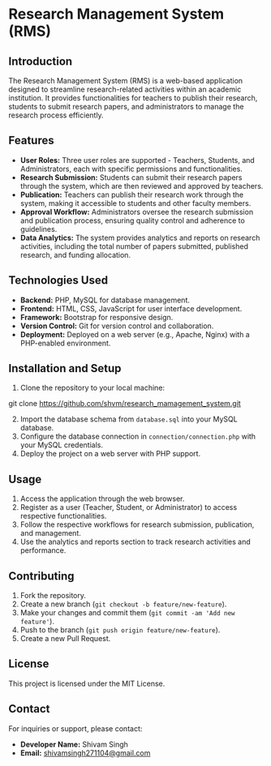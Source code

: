 # Research Management System (RMS)

## Introduction

The Research Management System (RMS) is a web-based application designed to streamline research-related activities within an academic institution. It provides functionalities for teachers to publish their research, students to submit research papers, and administrators to manage the research process efficiently.

## Features

- **User Roles:** Three user roles are supported - Teachers, Students, and Administrators, each with specific permissions and functionalities.
- **Research Submission:** Students can submit their research papers through the system, which are then reviewed and approved by teachers.
- **Publication:** Teachers can publish their research work through the system, making it accessible to students and other faculty members.
- **Approval Workflow:** Administrators oversee the research submission and publication process, ensuring quality control and adherence to guidelines.
- **Data Analytics:** The system provides analytics and reports on research activities, including the total number of papers submitted, published research, and funding allocation.

## Technologies Used

- **Backend:** PHP, MySQL for database management.
- **Frontend:** HTML, CSS, JavaScript for user interface development.
- **Framework:** Bootstrap for responsive design.
- **Version Control:** Git for version control and collaboration.
- **Deployment:** Deployed on a web server (e.g., Apache, Nginx) with a PHP-enabled environment.

## Installation and Setup

1. Clone the repository to your local machine:

git clone https://github.com/shvm/research_mamagement_system.git

2. Import the database schema from `database.sql` into your MySQL database.
3. Configure the database connection in `connection/connection.php` with your MySQL credentials.
4. Deploy the project on a web server with PHP support.

## Usage

1. Access the application through the web browser.
2. Register as a user (Teacher, Student, or Administrator) to access respective functionalities.
3. Follow the respective workflows for research submission, publication, and management.
4. Use the analytics and reports section to track research activities and performance.

## Contributing

1. Fork the repository.
2. Create a new branch (`git checkout -b feature/new-feature`).
3. Make your changes and commit them (`git commit -am 'Add new feature'`).
4. Push to the branch (`git push origin feature/new-feature`).
5. Create a new Pull Request.

## License

This project is licensed under the MIT License.

## Contact

For inquiries or support, please contact:

- **Developer Name:** Shivam Singh
- **Email:** shivamsingh271104@gmail.com

